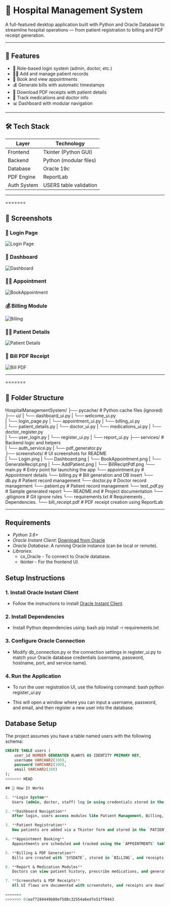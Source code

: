 # 🏥 Hospital Management System

A full-featured desktop application built with Python and Oracle Database to streamline hospital operations — from patient registration to billing and PDF receipt generation.

---

## 🚀 Features

- 🔐 Role-based login system (admin, doctor, etc.)
- 🧑‍⚕️ Add and manage patient records
- 📅 Book and view appointments
- 💰 Generate bills with automatic timestamps
- 🧾 Download PDF receipts with patient details
- 💊 Track medications and doctor info
- 📊 Dashboard with modular navigation

---

## 🛠️ Tech Stack

| Layer        | Technology             |
|--------------|------------------------|
| Frontend     | Tkinter (Python GUI)   |
| Backend      | Python (modular files) |
| Database     | Oracle 19c             |
| PDF Engine   | ReportLab              |
| Auth System  | USERS table validation |

---

=======
## 📸 Screenshots

### 🔐 Login Page
![Login Page](screenshots/Login.png)

### 🏥 Dashboard
![Dashboard](screenshots/Dashboard.png)

### 🧑‍⚕️ Appointment
![BookAppointment](screenshots/BookAppointment.png)

### 💰 Billing Module
![Billing](screenshots/GenerateRecipt.png)

### 🧑‍⚕️ Patient Details
![Patient Details](screenshots/AddPatient.png)

### 🧾 Bill PDF Receipt
![Bill PDF](screenshots/BillReciptPdf.png)

---


=======
## 📂 Folder Structure
HospitalManagementSystem/ 
├── pycache/ # Python cache files (ignored) 
├── ui/
|   └── dashboard_ui.py 
|   └── welcome_ui.py  
|   └── login_page.py 
|   └── appointment_ui.py 
|   └── billing_ui.py  
|   └── patient_details.py 
|   └── doctor_ui.py 
|   └── medications_ui.py 
|   └── doctor_register.py  
|   └── user_login.py 
|   └── register_ui.py 
|   └── report_ui.py 
├── services/  # Backend logic and helpers  
|   └── auth_service.py
|   └── pdf_generator.py  
├── screenshots/ # UI screenshots for README  
|   └── Login.png
|   └── Dashboard.png
|   └── BookAppointment.png
|   └── GenerateRecipt.png
|   └── AddPatient.png
|   └── BillReciptPdf.png
└── main.py # Entry point for launching the app 
└── appointment.py # Appointment details
└── billing.py  # Bill generation and DB insert 
└── db.py  # Patient record management 
└── doctor.py # Doctor record management
└── patient.py  # Patient record management
└── test_pdf.py # Sample generated report
└── README.md  # Project documentation
└── .gitignore # Git ignore rules
└── requirements.txt # Requirements , Dependencies.
└── bill_receipt.pdf  # PDF receipt creation using ReportLab
     
---
## Requirements
- *Python 3.6+*
- *Oracle Instant Client*: [Download from Oracle](https://www.oracle.com/database/technologies/instant-client.html)
- *Oracle Database*: A running Oracle instance (can be local or remote).
- *Libraries*:
  - cx_Oracle - To connect to Oracle database.
  - tkinter - For the frontend UI.

## Setup Instructions

### 1. Install Oracle Instant Client
   - Follow the instructions to install [Oracle Instant Client](https://www.oracle.com/database/technologies/instant-client.html).

### 2. Install Dependencies
   - Install Python dependencies using:
     bash
     pip install -r requirements.txt
     

### 3. Configure Oracle Connection
   - Modify db_connection.py or the connection settings in register_ui.py to match your Oracle database credentials (username, password, hostname, port, and service name).

### 4. Run the Application
   - To run the user registration UI, use the following command:
     bash
     python register_ui.py
     
   - This will open a window where you can input a username, password, and email, and then register a new user into the database.

## Database Setup

The project assumes you have a table named users with the following schema:

```sql
CREATE TABLE users (
    user_id NUMBER GENERATED ALWAYS AS IDENTITY PRIMARY KEY,
    username VARCHAR2(100),
    password VARCHAR2(100),
    email VARCHAR2(100)
);
<<<<<<< HEAD

## 🔄 How It Works

1. **Login System**  
   Users (admin, doctor, staff) log in using credentials stored in the Oracle `USERS` table.

2. **Dashboard Navigation**  
   After login, users access modules like Patient Management, Billing, Appointments, and Reports.

3. **Patient Registration**  
   New patients are added via a Tkinter form and stored in the `PATIENTS` table.

4. **Appointment Booking**  
   Appointments are scheduled and tracked using the `APPOINTMENTS` table.

5. **Billing & PDF Generation**  
   Bills are created with `SYSDATE`, stored in `BILLING`, and receipts are generated using ReportLab.

6. **Report & Medication Modules**  
   Doctors can view patient history, prescribe medications, and generate reports.

7. **Screenshots & PDF Receipts**  
   All UI flows are documented with screenshots, and receipts are downloadable as PDFs.

=======
>>>>>>> 01eaf7284449b80ef588c32554a6ed7e51ff0443
